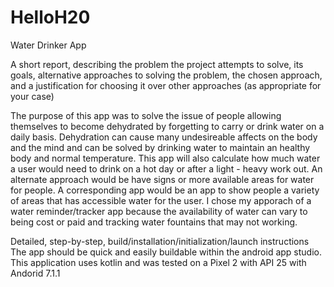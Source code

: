 # HelloH20
Water Drinker App

A short report, describing the problem the project attempts to solve, its goals, alternative approaches to solving the problem, the chosen approach, 
and a justification for choosing it over other approaches (as appropriate for your case) 

  The purpose of this app was to solve the issue of people allowing themselves to become dehydrated by forgetting to carry or drink water on a daily basis. Dehydration
  can cause many undesireable affects on the body and the mind and can be solved by drinking water to maintain an healthy body and normal temperature. This app will also calculate
  how much water a user would need to drink on a hot day or after a light - heavy work out. An alternate approach would be have signs or more available areas for water for people.
  A corresponding app would be an app to show people a variety of areas that has accessible water for the user. I chose my apporach of a water reminder/tracker app because
  the availability of water can vary to being cost or paid and tracking water fountains that may not working.
  
Detailed, step-by-step, build/installation/initialization/launch instructions 
  The app should be quick and easily buildable within the android app studio. This application uses kotlin and was tested on a Pixel 2 with API 25 with Andorid 7.1.1
  
 
   

